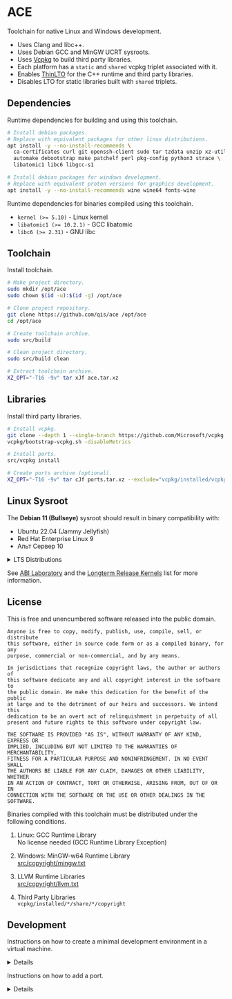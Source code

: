 # ACE
Toolchain for native Linux and Windows development.

* Uses Clang and libc++.
* Uses Debian GCC and MinGW UCRT sysroots.
* Uses [Vcpkg][vcp] to build third party libraries.
* Each platform has a `static` and `shared` vcpkg triplet associated with it.
* Enables [ThinLTO][lto] for the C++ runtime and third party libraries.
* Disables LTO for static libraries built with `shared` triplets.

## Dependencies
Runtime dependencies for building and using this toolchain.

```sh
# Install debian packages.
# Replace with equivalent packages for other linux distributions.
apt install -y --no-install-recommends \
  ca-certificates curl git openssh-client sudo tar tzdata unzip xz-utils zip \
  automake debootstrap make patchelf perl pkg-config python3 strace \
  libatomic1 libc6 libgcc-s1

# Install debian packages for windows development.
# Replace with equivalent proton versions for graphics development.
apt install -y --no-install-recommends wine wine64 fonts-wine
```

Runtime dependencies for binaries compiled using this toolchain.

* `kernel (>= 5.10)` - Linux kernel
* `libatomic1 (>= 10.2.1)` - GCC libatomic
* `libc6 (>= 2.31)` - GNU libc

## Toolchain
Install toolchain.

```sh
# Make project directory.
sudo mkdir /opt/ace
sudo chown $(id -u):$(id -g) /opt/ace

# Clone project repository.
git clone https://github.com/qis/ace /opt/ace
cd /opt/ace

# Create toolchain archive.
sudo src/build

# Clean project directory.
sudo src/build clean

# Extract toolchain archive.
XZ_OPT="-T16 -9v" tar xJf ace.tar.xz
```

## Libraries
Install third party libraries.

```sh
# Install vcpkg.
git clone --depth 1 --single-branch https://github.com/Microsoft/vcpkg
vcpkg/bootstrap-vcpkg.sh -disableMetrics

# Install ports.
src/vcpkg install

# Create ports archive (optional).
XZ_OPT="-T16 -9v" tar cJf ports.tar.xz --exclude="vcpkg/installed/vcpkg" vcpkg/installed
```

## Linux Sysroot
The **Debian 11 (Bullseye)** sysroot should result in binary compatibility with:

- Ubuntu 22.04 (Jammy Jellyfish)
- Red Hat Enterprise Linux 9
- Альт Сервер 10

<details>
<summary>LTS Distributions</summary>

| Distribution                   |      LTS       |    Extended    | Kernel   | GNU libc |
|--------------------------------|:--------------:|:--------------:|----------|----------|
| Debian 8 (Jessie)              |   2020-07-01   |   2025-06-30   | 3.16     | 2.19     |
| Debian 9 (Stretch)             |   2022-07-01   |   2027-06-30   | 4.9      | 2.24     |
| Debian 10 (Buster)             |   2024-07-01   |   2029-06-30   | 4.19     | 2.28     |
| **Debian 11 (Bullseye)**       | **2026-07-01** | **2031-06-30** | **5.10** | **2.31** |
| Ubuntu 16.04 (Xenial Xerus)    |   2021-04-01   |   2026-04-01   | 4.4      | 2.23     |
| Ubuntu 18.04 (Bionic Beaver)   |   2023-04-01   |   2028-04-01   | 5.3      | 2.27     |
| Ubuntu 20.04 (Focal Fossa)     |   2025-04-01   |   2030-04-01   | 5.4      | 2.31     |
| Ubuntu 22.04 (Jammy Jellyfish) |   2027-04-01   |   2032-04-01   | 5.15     | 2.35     |
| Red Hat Enterprise Linux 7     |   2024-06-30   |   2026-06-30   | 3.10     | 2.17     |
| Red Hat Enterprise Linux 8     |   2029-05-31   |   2031-05-31   | 4.18     | 2.28     |
| Red Hat Enterprise Linux 9     |   2032-05-31   |   2034-05-31   | 5.14     | 2.34     |
| Альт Сервер 9                  |   2023-12-31   |                | 4.19     | 2.27     |
| Альт Сервер 10                 |                |                | 5.15     | 2.32     |

</details>

See [ABI Laboratory][abi] and the [Longterm Release Kernels][lts] list for more information.

## License
This is free and unencumbered software released into the public domain.

```
Anyone is free to copy, modify, publish, use, compile, sell, or distribute
this software, either in source code form or as a compiled binary, for any
purpose, commercial or non-commercial, and by any means.

In jurisdictions that recognize copyright laws, the author or authors of
this software dedicate any and all copyright interest in the software to
the public domain. We make this dedication for the benefit of the public
at large and to the detriment of our heirs and successors. We intend this
dedication to be an overt act of relinquishment in perpetuity of all
present and future rights to this software under copyright law.

THE SOFTWARE IS PROVIDED "AS IS", WITHOUT WARRANTY OF ANY KIND, EXPRESS OR
IMPLIED, INCLUDING BUT NOT LIMITED TO THE WARRANTIES OF MERCHANTABILITY,
FITNESS FOR A PARTICULAR PURPOSE AND NONINFRINGEMENT. IN NO EVENT SHALL
THE AUTHORS BE LIABLE FOR ANY CLAIM, DAMAGES OR OTHER LIABILITY, WHETHER
IN AN ACTION OF CONTRACT, TORT OR OTHERWISE, ARISING FROM, OUT OF OR IN
CONNECTION WITH THE SOFTWARE OR THE USE OR OTHER DEALINGS IN THE SOFTWARE.
```

Binaries compiled with this toolchain must be distributed under the following conditions.

1. Linux: GCC Runtime Library<br/>
   No license needed (GCC Runtime Library Exception)

2. Windows: MinGW-w64 Runtime Library<br/>
   [src/copyright/mingw.txt](src/copyright/mingw.txt)

3. LLVM Runtime Libraries<br/>
   [src/copyright/llvm.txt](src/copyright/llvm.txt)

4. Third Party Libraries<br/>
   `vcpkg/installed/*/share/*/copyright`


## Development
Instructions on how to create a minimal development environment in a virtual machine.

<details>

Create a virtual machine.

```sh
# Create disk image.
mkdir qemu
qemu-img create -f qcow2 qemu/debian.qcow 50G

# Download debian image.
curl -L https://cdimage.debian.org/cdimage/release/11.7.0/amd64/iso-cd/debian-11.7.0-amd64-netinst.iso -o qemu/debian.iso

# Install debian using defaults where appropriate.
# During software selection, pick only "SSH server" and "standard system utilities".
qemu-system-x86_64 -hda qemu/debian.qcow -m 20480 -enable-kvm -cpu host -smp 16 \
  -boot d -cdrom qemu/debian.iso

# Boot system.
qemu-system-x86_64 -hda qemu/debian.qcow -m 20480 -enable-kvm -cpu host -smp 16 \
  -device e1000,netdev=net0 -netdev user,id=net0,hostfwd=tcp::5555-:22

# Log in as user.
ssh -o UserKnownHostsFile=/dev/null -o StrictHostKeyChecking=no -p 5555 localhost

# Update system and install sudo(1).
su -c "apt update && apt upgrade -y && apt autoremove -y --purge && apt install -y sudo" -

# Add user to the sudo group.
su -c "gpasswd -a $(id -un) sudo"

# Log out.
exit

# Log in as user.
ssh -o UserKnownHostsFile=/dev/null -o StrictHostKeyChecking=no -p 5555 localhost

# Configure git.
git config --global core.eol lf
git config --global core.autocrlf false
git config --global core.filemode false
git config --global pull.rebase false
```

Follow [Dependencies](#dependencies) and [Toolchain](#toolchain) instructions.

```sh
# Check for rpath defects.
sudo src/build check

# Delete check directory.
sudo rm -rf check
```

Follow [Libraries](#libraries) instructions.

```sh
# Build and run tests.
src/vcpkg test

# Delete tests directory.
rm -rf tests
```

Verify binaries on host.

```sh
# Copy toolchain archive.
scp -o UserKnownHostsFile=/dev/null -o StrictHostKeyChecking=no -P 5555 \
  localhost:/opt/ace/ace.tar.xz /opt/ace/

# Copy ports archive.
scp -o UserKnownHostsFile=/dev/null -o StrictHostKeyChecking=no -P 5555 \
  localhost:/opt/ace/ports.tar.xz /opt/ace/

# Shutdown virtual machine.
sudo halt -p

# Reset project directory.
sudo src/build reset

# Extract toolchain archive.
XZ_OPT="-T16 -9v" tar xJf ace.tar.xz

# Extract ports archive.
XZ_OPT="-T16 -9v" tar xJf ports.tar.xz

# Build and run tests.
src/vcpkg test

# Delete tests directory.
rm -rf tests

# Delete virtual machine.
rm -rf qemu
```

</details>

Instructions on how to add a port.

<details>

Use the `luajit` port as an example.

```sh
# Create backup.
rm -f vcpkg.tar.xz
XZ_OPT="-T16 -9v" tar cJf vcpkg.tar.xz vcpkg

# Search for port using vcpkg.
vcpkg/vcpkg search luajit

# Inspect dependencies and choose features.
vim vcpkg/ports/luajit/vcpkg.json

# Add "luajit" to the PORTS variable in src/vcpkg.
vim src/vcpkg

# Try to install port.
src/vcpkg install luajit

# If the installation failed and the problem can be solved with
# a simple triplet override, modify src/ports.cmake.
vim src/ports.cmake

# If the installation failed and the build process must be altered,
# create a copy of the port directory in src/ports and edit it.
cp -R vcpkg/ports/luajit src/ports/
vim src/ports/luajit/portfile.cmake

# If the installation failed and the port needs to be patched,
# install it in editable mode until it works.
src/vcpkg --editable install luajit

# Optional: Create a patch and add it to the portfile.
cmake/bin/cmake -E chdir vcpkg/buildtrees/luajit/src \
  diff -ruNp f34f7265aa-eb31d8cee1.clean f34f7265aa-eb31d8cee1 \
  > src/ports/luajit/0001-clang-fixes.patch
vim src/ports/luajit/portfile.cmake

# Clean vcpkg directory.
src/vcpkg clean

# Install port to verify the dependency graph.
src/vcpkg --recurse install luajit

# Create tests.
cp -R src/tests/zlib src/tests/luajit
vim src/tests/luajit/config.cmake
vim src/tests/luajit/main.cpp

# Build and run tests.
src/vcpkg test luajit

# Create commit.
git diff
git status
git add src/vcpkg src/ports.cmake src/ports src/tests
git commit -m "added port: luajit"
git push
```

</details>

[vcp]: https://vcpkg.io/
[lto]: https://clang.llvm.org/docs/ThinLTO.html
[abi]: https://abi-laboratory.pro/?view=timeline&l=glibc
[lts]: https://www.kernel.org/category/releases.html
